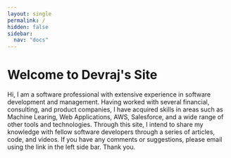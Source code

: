 ```yaml
---
layout: single
permalink: /
hidden: false
sidebar:
  nav: "docs"
---
```


<h1>Welcome to Devraj's Site</h1>
Hi, I am a software professional with extensive experience in software development and 
management. Having worked with several financial, consulting, and product companies, I 
have acquired skills in areas such as Machine Learing, Web Applications, AWS, Salesforce,
and a wide range of other tools and technologies. Through this site, I intend to share my 
knowledge with fellow software developers through a series of articles, code, and videos. 
If you have any comments or suggestions, please email using the link in the left side bar. Thank you.


